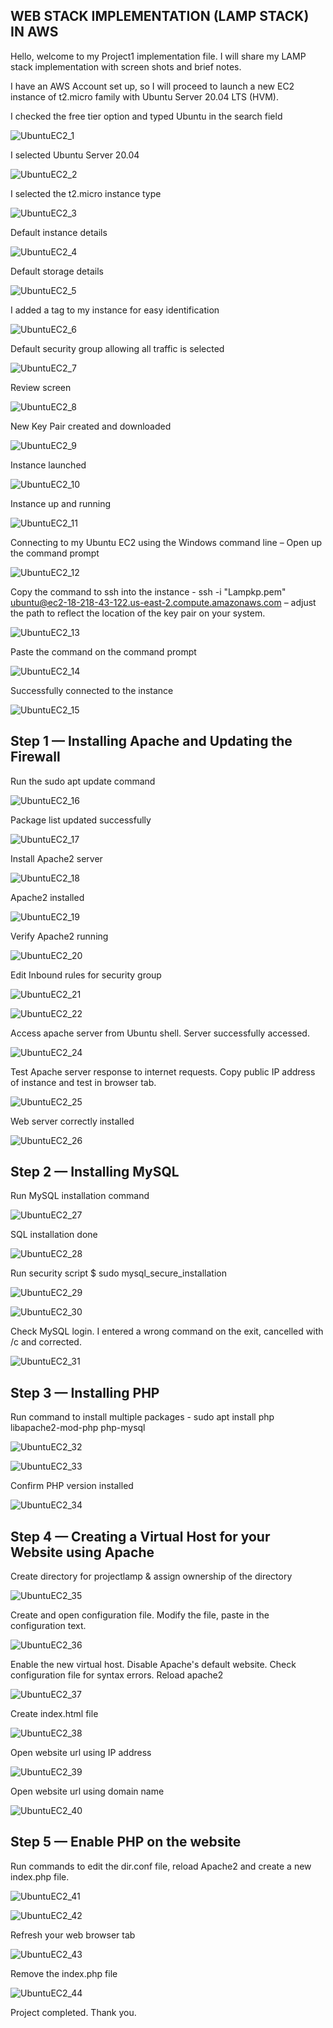 
## WEB STACK IMPLEMENTATION (LAMP STACK) IN AWS
Hello, welcome to my Project1 implementation file. I will share my LAMP stack implementation with screen shots and brief notes.

I have an AWS Account set up, so I will proceed to launch a new EC2 instance of t2.micro family with Ubuntu Server 20.04 LTS (HVM).

I checked the free tier option and typed Ubuntu in the search field

![UbuntuEC2_1](https://user-images.githubusercontent.com/20802925/116267938-bf274980-a774-11eb-88d0-0ed986059684.PNG)

I selected Ubuntu Server 20.04

![UbuntuEC2_2](https://user-images.githubusercontent.com/20802925/116268159-f5fd5f80-a774-11eb-9859-d523ecbc081b.PNG)

I selected the t2.micro instance type

![UbuntuEC2_3](https://user-images.githubusercontent.com/20802925/116268755-83d94a80-a775-11eb-9e58-6b505b97fa35.PNG)

Default instance details

![UbuntuEC2_4](https://user-images.githubusercontent.com/20802925/116269069-cd299a00-a775-11eb-9447-d05c5efae873.PNG)

Default storage details

![UbuntuEC2_5](https://user-images.githubusercontent.com/20802925/116269449-22fe4200-a776-11eb-94b4-3bb399348955.PNG)

I added a tag to my instance for easy identification

![UbuntuEC2_6](https://user-images.githubusercontent.com/20802925/116269816-6e185500-a776-11eb-95e6-708900a2019c.PNG)

Default security group allowing all traffic is selected

![UbuntuEC2_7](https://user-images.githubusercontent.com/20802925/116272092-85584200-a778-11eb-8a9e-680e6b8dc493.PNG)

Review screen

![UbuntuEC2_8](https://user-images.githubusercontent.com/20802925/116272486-d9fbbd00-a778-11eb-933d-568db44a6705.PNG)

New Key Pair created and downloaded

![UbuntuEC2_9](https://user-images.githubusercontent.com/20802925/116292083-379a0480-a78d-11eb-9b31-f428ca5abfe4.PNG)

Instance launched

![UbuntuEC2_10](https://user-images.githubusercontent.com/20802925/116292345-8051bd80-a78d-11eb-9755-3a1bc16a9947.PNG)

Instance up and running

![UbuntuEC2_11](https://user-images.githubusercontent.com/20802925/116292491-ad9e6b80-a78d-11eb-9025-2036618d2028.PNG)

Connecting to my Ubuntu EC2 using  the Windows command line – Open up the command prompt

![UbuntuEC2_12](https://user-images.githubusercontent.com/20802925/116293139-72e90300-a78e-11eb-8764-d0107e7af3f9.PNG)

Copy the command to ssh into the instance - ssh -i "Lampkp.pem" ubuntu@ec2-18-218-43-122.us-east-2.compute.amazonaws.com – adjust the path to reflect the location of the key pair on your system.

![UbuntuEC2_13](https://user-images.githubusercontent.com/20802925/116293358-b5124480-a78e-11eb-872f-8e7df95d3470.PNG)

Paste the command on the command prompt

![UbuntuEC2_14](https://user-images.githubusercontent.com/20802925/116293482-dd9a3e80-a78e-11eb-82c8-c238b9a4c465.PNG)

Successfully connected to the instance

![UbuntuEC2_15](https://user-images.githubusercontent.com/20802925/116293652-07536580-a78f-11eb-9d47-5980249b4ac3.PNG)

## Step 1 — Installing Apache and Updating the Firewall

Run the sudo apt update command

![UbuntuEC2_16](https://user-images.githubusercontent.com/20802925/116294112-7cbf3600-a78f-11eb-80f4-27398839724f.PNG)

Package list updated successfully

![UbuntuEC2_17](https://user-images.githubusercontent.com/20802925/116294201-9ceef500-a78f-11eb-9976-56c6fbcb047d.PNG)

Install Apache2 server

![UbuntuEC2_18](https://user-images.githubusercontent.com/20802925/116294372-cdcf2a00-a78f-11eb-84e5-d50ab7880ea6.PNG)

Apache2 installed

![UbuntuEC2_19](https://user-images.githubusercontent.com/20802925/116294487-ee977f80-a78f-11eb-8f31-27f70da171de.PNG)

Verify Apache2 running

![UbuntuEC2_20](https://user-images.githubusercontent.com/20802925/116294632-1850a680-a790-11eb-8d73-5c9a87c3b18a.PNG)

Edit Inbound rules for security group

![UbuntuEC2_21](https://user-images.githubusercontent.com/20802925/116294857-5a79e800-a790-11eb-8eab-e0019ad648ba.PNG)

![UbuntuEC2_22](https://user-images.githubusercontent.com/20802925/116294875-5f3e9c00-a790-11eb-8cb2-6b01ef0b43cb.PNG)

Access apache server from Ubuntu shell. Server successfully accessed.

![UbuntuEC2_24](https://user-images.githubusercontent.com/20802925/116295030-8ac18680-a790-11eb-8499-692ff43caebd.PNG)

Test Apache server response to internet requests. Copy public IP address of instance and test in browser tab.

![UbuntuEC2_25](https://user-images.githubusercontent.com/20802925/116295380-ee4bb400-a790-11eb-9e28-52f6baa38808.PNG)

Web server correctly installed

![UbuntuEC2_26](https://user-images.githubusercontent.com/20802925/116295531-19360800-a791-11eb-8843-00a3ac23baf1.PNG)

## Step 2 — Installing MySQL
Run MySQL installation command

![UbuntuEC2_27](https://user-images.githubusercontent.com/20802925/116296122-bf820d80-a791-11eb-885e-124c92ee5367.PNG)

SQL installation done

![UbuntuEC2_28](https://user-images.githubusercontent.com/20802925/116296245-e4768080-a791-11eb-99ee-5e84796e3870.PNG)

Run security script $ sudo mysql_secure_installation

![UbuntuEC2_29](https://user-images.githubusercontent.com/20802925/116296505-3a4b2880-a792-11eb-9908-90c465184ca3.PNG)

![UbuntuEC2_30](https://user-images.githubusercontent.com/20802925/116296514-3ddeaf80-a792-11eb-9d67-05792fdc9ef3.PNG)

Check MySQL login. I entered a wrong command on the exit, cancelled with /c and corrected.

![UbuntuEC2_31](https://user-images.githubusercontent.com/20802925/116296782-87c79580-a792-11eb-8dae-11fd19c3a69c.PNG)

## Step 3 — Installing PHP

Run command to install multiple packages - sudo apt install php libapache2-mod-php php-mysql

![UbuntuEC2_32](https://user-images.githubusercontent.com/20802925/116297051-ce1cf480-a792-11eb-9220-974313ad457e.PNG)

![UbuntuEC2_33](https://user-images.githubusercontent.com/20802925/116297190-ec82f000-a792-11eb-9b14-7e9fa0dd214f.PNG)

Confirm PHP version installed

![UbuntuEC2_34](https://user-images.githubusercontent.com/20802925/116297308-0c1a1880-a793-11eb-8e00-391091d32801.PNG)

## Step 4 — Creating a Virtual Host for your Website using Apache

Create directory for projectlamp & assign ownership of the directory

![UbuntuEC2_35](https://user-images.githubusercontent.com/20802925/116297643-62875700-a793-11eb-9f1d-afac4e8a4ba1.PNG)

Create and open configuration file. Modify the file, paste in the configuration text.

![UbuntuEC2_36](https://user-images.githubusercontent.com/20802925/116297826-995d6d00-a793-11eb-94cb-1cb29ee4bc7b.PNG)

Enable the new virtual host. Disable Apache's default website. Check configuration file for syntax errors. Reload apache2

![UbuntuEC2_37](https://user-images.githubusercontent.com/20802925/116298506-6c5d8a00-a794-11eb-8c28-44d553c03647.PNG)

Create index.html file

![UbuntuEC2_38](https://user-images.githubusercontent.com/20802925/116298767-c78f7c80-a794-11eb-9cbf-37d8c93aa3c6.PNG)

Open website url using IP address

![UbuntuEC2_39](https://user-images.githubusercontent.com/20802925/116298910-f4dc2a80-a794-11eb-82fb-ea07aa4aecee.PNG)

Open website url using domain name

![UbuntuEC2_40](https://user-images.githubusercontent.com/20802925/116299031-16d5ad00-a795-11eb-98fe-c9bea131d432.PNG)

## Step 5 — Enable PHP on the website
Run commands to edit the dir.conf file, reload Apache2 and create a new index.php file. 

![UbuntuEC2_41](https://user-images.githubusercontent.com/20802925/116299195-48e70f00-a795-11eb-9774-c4c10c6a8b56.PNG)

![UbuntuEC2_42](https://user-images.githubusercontent.com/20802925/116299638-d75b9080-a795-11eb-9472-fbc16240968e.PNG)

Refresh your web browser tab

![UbuntuEC2_43](https://user-images.githubusercontent.com/20802925/116299769-0540d500-a796-11eb-8204-dd52b9395159.PNG)

Remove the index.php file

![UbuntuEC2_44](https://user-images.githubusercontent.com/20802925/116300065-594bb980-a796-11eb-834e-b1cffcc2870e.PNG)

Project completed. Thank you.
